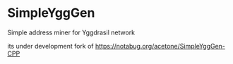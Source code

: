 # SimpleYggGen
Simple address miner for Yggdrasil network

its under development fork of https://notabug.org/acetone/SimpleYggGen-CPP
